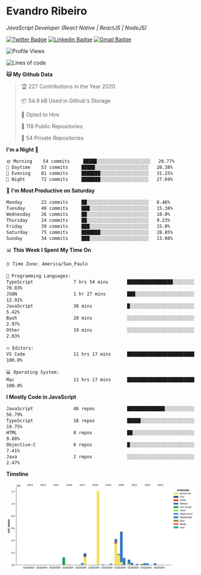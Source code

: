 # Evandro **Ribeiro**

*JavaScript Developer (React Native | ReactJS | NodeJS)*

[![Twitter Badge](https://img.shields.io/badge/-@ribeiroevandro-201B2D?style=flat-square&labelColor=201B2D&logo=twitter&logoColor=white&link=https://twitter.com/ribeiroevandro)](https://twitter.com/ribeiroevandro) 
[![Linkedin Badge](https://img.shields.io/badge/-Evandro%20Ribeiro-201B2D?style=flat-square&logo=Linkedin&logoColor=white&link=https://www.linkedin.com/in/ribeiroevandro)](https://www.linkedin.com/in/ribeiroevandro) 
[![Gmail Badge](https://img.shields.io/badge/-oi@ribeiroevandro.com.br-201B2D?style=flat-square&logo=Gmail&logoColor=white&link=mailto:oi@ribeiroevandro.com.br)](mailto:oi@ribeiroevandro.com.br)


<!--START_SECTION:waka-->
![Profile Views](http://img.shields.io/badge/Profile%20Views-32-blue)

![Lines of code](https://img.shields.io/badge/From%20Hello%20World%20I%27ve%20Written-302061%20lines%20of%20code-blue)

**🐱 My Github Data** 

> 🏆 227 Contributions in the Year 2020
 > 
> 📦 54.9 kB Used in Github's Storage 
 > 
> 💼 Opted to Hire
 > 
> 📜 118 Public Repositories
 > 
> 🔑 54 Private Repositories 

**I'm a Night 🦉** 

```text
🌞 Morning    54 commits     █████░░░░░░░░░░░░░░░░░░░░   20.77% 
🌆 Daytime    53 commits     █████░░░░░░░░░░░░░░░░░░░░   20.38% 
🌃 Evening    81 commits     ███████░░░░░░░░░░░░░░░░░░   31.15% 
🌙 Night      72 commits     ███████░░░░░░░░░░░░░░░░░░   27.69%

```
📅 **I'm Most Productive on Saturday** 

```text
Monday       22 commits     ██░░░░░░░░░░░░░░░░░░░░░░░   8.46% 
Tuesday      40 commits     ███░░░░░░░░░░░░░░░░░░░░░░   15.38% 
Wednesday    26 commits     ██░░░░░░░░░░░░░░░░░░░░░░░   10.0% 
Thursday     24 commits     ██░░░░░░░░░░░░░░░░░░░░░░░   9.23% 
Friday       39 commits     ███░░░░░░░░░░░░░░░░░░░░░░   15.0% 
Saturday     75 commits     ███████░░░░░░░░░░░░░░░░░░   28.85% 
Sunday       34 commits     ███░░░░░░░░░░░░░░░░░░░░░░   13.08%

```


📊 **This Week I Spent My Time On** 

```text
⌚︎ Time Zone: America/Sao_Paulo

💬 Programming Languages: 
TypeScript               7 hrs 54 mins       █████████████████░░░░░░░░   70.03% 
JSON                     1 hr 27 mins        ███░░░░░░░░░░░░░░░░░░░░░░   12.91% 
JavaScript               36 mins             █░░░░░░░░░░░░░░░░░░░░░░░░   5.42% 
Bash                     20 mins             ░░░░░░░░░░░░░░░░░░░░░░░░░   2.97% 
Other                    19 mins             ░░░░░░░░░░░░░░░░░░░░░░░░░   2.83%

🔥 Editors: 
VS Code                  11 hrs 17 mins      █████████████████████████   100.0%

💻 Operating System: 
Mac                      11 hrs 17 mins      █████████████████████████   100.0%

```

**I Mostly Code in JavaScript** 

```text
JavaScript               46 repos            ██████████████░░░░░░░░░░░   56.79% 
TypeScript               16 repos            █████░░░░░░░░░░░░░░░░░░░░   19.75% 
HTML                     8 repos             ██░░░░░░░░░░░░░░░░░░░░░░░   9.88% 
Objective-C              6 repos             █░░░░░░░░░░░░░░░░░░░░░░░░   7.41% 
Java                     2 repos             ░░░░░░░░░░░░░░░░░░░░░░░░░   2.47%

```


**Timeline**

![Chart not found](https://github.com/ribeiroevandro/ribeiroevandro/blob/master/charts/bar_graph.png) 


<!--END_SECTION:waka-->
